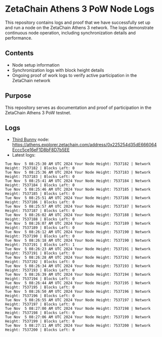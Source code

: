 # ZetaChain Athens 3 PoW Node Logs
This repository contains logs and proof that we have successfully set up and run a node on the ZetaChain Athens 3 network. The logs demonstrate continuous node operation, including synchronization details and performance.

## Contents
- Node setup information
- Synchronization logs with block height details
- Ongoing proof of work logs to verify active participation in the ZetaChain network

## Purpose
This repository serves as documentation and proof of participation in the ZetaChain Athens 3 PoW testnet.

## Logs

- [Third Bunny](https://thirdbunny.xyz/) node: https://athens.explorer.zetachain.com/address/0x225254d35dE666064Eccc5ce16eF1D8bF8D7b5EE
- Latest logs:
```
Tue Nov  5 08:25:30 AM UTC 2024 Your Node Height: 7537182 | Network Height: 7537182 | Blocks Left: 0
Tue Nov  5 08:25:36 AM UTC 2024 Your Node Height: 7537183 | Network Height: 7537183 | Blocks Left: 0
Tue Nov  5 08:25:41 AM UTC 2024 Your Node Height: 7537184 | Network Height: 7537184 | Blocks Left: 0
Tue Nov  5 08:25:46 AM UTC 2024 Your Node Height: 7537185 | Network Height: 7537185 | Blocks Left: 0
Tue Nov  5 08:25:51 AM UTC 2024 Your Node Height: 7537186 | Network Height: 7537186 | Blocks Left: 0
Tue Nov  5 08:25:57 AM UTC 2024 Your Node Height: 7537187 | Network Height: 7537187 | Blocks Left: 0
Tue Nov  5 08:26:02 AM UTC 2024 Your Node Height: 7537188 | Network Height: 7537188 | Blocks Left: 0
Tue Nov  5 08:26:07 AM UTC 2024 Your Node Height: 7537189 | Network Height: 7537189 | Blocks Left: 0
Tue Nov  5 08:26:12 AM UTC 2024 Your Node Height: 7537190 | Network Height: 7537190 | Blocks Left: 0
Tue Nov  5 08:26:18 AM UTC 2024 Your Node Height: 7537190 | Network Height: 7537191 | Blocks Left: 1
Tue Nov  5 08:26:23 AM UTC 2024 Your Node Height: 7537191 | Network Height: 7537191 | Blocks Left: 0
Tue Nov  5 08:26:28 AM UTC 2024 Your Node Height: 7537192 | Network Height: 7537192 | Blocks Left: 0
Tue Nov  5 08:26:34 AM UTC 2024 Your Node Height: 7537193 | Network Height: 7537193 | Blocks Left: 0
Tue Nov  5 08:26:39 AM UTC 2024 Your Node Height: 7537194 | Network Height: 7537194 | Blocks Left: 0
Tue Nov  5 08:26:44 AM UTC 2024 Your Node Height: 7537195 | Network Height: 7537195 | Blocks Left: 0
Tue Nov  5 08:26:50 AM UTC 2024 Your Node Height: 7537196 | Network Height: 7537196 | Blocks Left: 0
Tue Nov  5 08:26:55 AM UTC 2024 Your Node Height: 7537197 | Network Height: 7537197 | Blocks Left: 0
Tue Nov  5 08:27:00 AM UTC 2024 Your Node Height: 7537198 | Network Height: 7537198 | Blocks Left: 0
Tue Nov  5 08:27:06 AM UTC 2024 Your Node Height: 7537199 | Network Height: 7537199 | Blocks Left: 0
Tue Nov  5 08:27:11 AM UTC 2024 Your Node Height: 7537200 | Network Height: 7537200 | Blocks Left: 0
```
